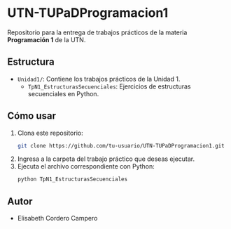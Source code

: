 # UTN-TUPaDProgramacion1

Repositorio para la entrega de trabajos prácticos de la materia **Programación 1** de la UTN.

## Estructura

- `Unidad1/`: Contiene los trabajos prácticos de la Unidad 1.
  - `TpN1_EstructurasSecuenciales`: Ejercicios de estructuras secuenciales en Python.

## Cómo usar

1. Clona este repositorio:
   ```sh
   git clone https://github.com/tu-usuario/UTN-TUPaDProgramacion1.git
   ```
2. Ingresa a la carpeta del trabajo práctico que deseas ejecutar.
3. Ejecuta el archivo correspondiente con Python:
   ```sh
   python TpN1_EstructurasSecuenciales
   ```

## Autor

- Elisabeth Cordero Campero

